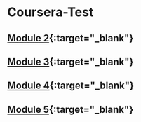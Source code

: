 # Coursera-Test

## [Module 2](https://suryatejadarisi.github.io/Coursera-WebDev/module2-solution/){:target="_blank"}
## [Module 3](https://suryatejadarisi.github.io/Coursera-WebDev/module3-solution/){:target="_blank"}
## [Module 4](https://suryatejadarisi.github.io/Coursera-WebDev/module4-solution/){:target="_blank"}
## [Module 5](https://suryatejadarisi.github.io/Coursera-WebDev/module5/){:target="_blank"}
